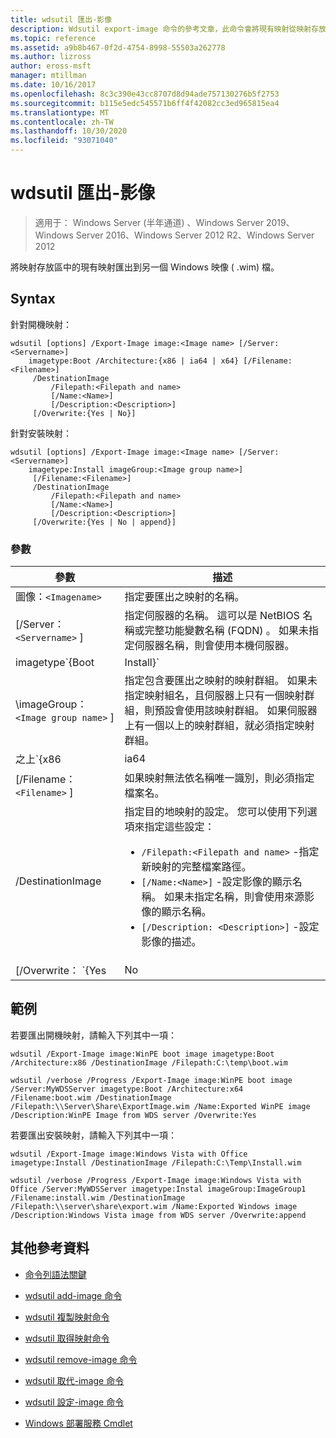```yaml
---
title: wdsutil 匯出-影像
description: Wdsutil export-image 命令的參考文章，此命令會將現有映射從映射存放區匯出至另一個 Windows 映像 ( .wim) 檔。
ms.topic: reference
ms.assetid: a9b8b467-0f2d-4754-8998-55503a262778
ms.author: lizross
author: eross-msft
manager: mtillman
ms.date: 10/16/2017
ms.openlocfilehash: 8c3c390e43cc8707d8d94ade757130276b5f2753
ms.sourcegitcommit: b115e5edc545571b6ff4f42082cc3ed965815ea4
ms.translationtype: MT
ms.contentlocale: zh-TW
ms.lasthandoff: 10/30/2020
ms.locfileid: "93071040"
---
```

# <a name="wdsutil-export-image"></a>wdsutil 匯出-影像

> 適用于： Windows Server (半年通道) 、Windows Server 2019、Windows Server 2016、Windows Server 2012 R2、Windows Server 2012

將映射存放區中的現有映射匯出到另一個 Windows 映像 ( .wim) 檔。

## <a name="syntax"></a>Syntax

針對開機映射：

```
wdsutil [options] /Export-Image image:<Image name> [/Server:<Servername>]
    imagetype:Boot /Architecture:{x86 | ia64 | x64} [/Filename:<Filename>]
     /DestinationImage
         /Filepath:<Filepath and name>
         [/Name:<Name>]
         [/Description:<Description>]
     [/Overwrite:{Yes | No}]
```

針對安裝映射：

```
wdsutil [options] /Export-Image image:<Image name> [/Server:<Servername>]
    imagetype:Install imageGroup:<Image group name>]
     [/Filename:<Filename>]
     /DestinationImage
         /Filepath:<Filepath and name>
         [/Name:<Name>]
         [/Description:<Description>]
     [/Overwrite:{Yes | No | append}]
```

### <a name="parameters"></a>參數

| 參數 | 描述 |
|--|--|
| 圖像：`<Imagename>` | 指定要匯出之映射的名稱。 |
| [/Server： `<Servername>` ] | 指定伺服器的名稱。 這可以是 NetBIOS 名稱或完整功能變數名稱 (FQDN) 。 如果未指定伺服器名稱，則會使用本機伺服器。 |
| imagetype`{Boot|Install}` | 指定要匯出的影像類型。 |
| \imageGroup： `<Image group name>` ] | 指定包含要匯出之映射的映射群組。 如果未指定映射組名，且伺服器上只有一個映射群組，則預設會使用該映射群組。 如果伺服器上有一個以上的映射群組，就必須指定映射群組。 |
| 之上`{x86|ia64|x64}` | 指定要匯出之映射的架構。 由於不同架構中的開機映射可以有相同的映射名稱，因此指定架構值可確保會傳回正確的映射。 |
| [/Filename： `<Filename>` ] | 如果映射無法依名稱唯一識別，則必須指定檔案名。 |
| /DestinationImage | 指定目的地映射的設定。 您可以使用下列選項來指定這些設定：<ul><li>`/Filepath:<Filepath and name>` -指定新映射的完整檔案路徑。</li><li>`[/Name:<Name>]` -設定影像的顯示名稱。 如果未指定名稱，則會使用來源影像的顯示名稱。</li><li>`[/Description: <Description>]` -設定影像的描述。</li></ul> |
| [/Overwrite： `{Yes|No|append}` ] | 判斷如果已有同名的現有檔案存在於/Filepath.， **/DestinationImage** 選項中指定的檔案是否會覆寫 [ **是]** 選項會覆寫現有的檔案，[ **否** ] 選項 (預設值) 如果已經有同名的檔案，則會導致錯誤發生，而且 [ **附加** ] 選項會導致產生的映射附加為現有 .wim 檔案內的新映射。 |

## <a name="examples"></a>範例

若要匯出開機映射，請輸入下列其中一項：

```
wdsutil /Export-Image image:WinPE boot image imagetype:Boot /Architecture:x86 /DestinationImage /Filepath:C:\temp\boot.wim
```

```
wdsutil /verbose /Progress /Export-Image image:WinPE boot image /Server:MyWDSServer imagetype:Boot /Architecture:x64 /Filename:boot.wim /DestinationImage /Filepath:\\Server\Share\ExportImage.wim /Name:Exported WinPE image /Description:WinPE Image from WDS server /Overwrite:Yes
```

若要匯出安裝映射，請輸入下列其中一項：

```
wdsutil /Export-Image image:Windows Vista with Office imagetype:Install /DestinationImage /Filepath:C:\Temp\Install.wim
```

```
wdsutil /verbose /Progress /Export-Image image:Windows Vista with Office /Server:MyWDSServer imagetype:Instal imageGroup:ImageGroup1 /Filename:install.wim /DestinationImage /Filepath:\\server\share\export.wim /Name:Exported Windows image /Description:Windows Vista image from WDS server /Overwrite:append
```

## <a name="additional-references"></a>其他參考資料

- [命令列語法關鍵](command-line-syntax-key.md)

- [wdsutil add-image 命令](wdsutil-add-image.md)

- [wdsutil 複製映射命令](wdsutil-copy-image.md)

- [wdsutil 取得映射命令](wdsutil-get-image.md)

- [wdsutil remove-image 命令](wdsutil-remove-image.md)

- [wdsutil 取代-image 命令](wdsutil-replace-image.md)

- [wdsutil 設定-image 命令](wdsutil-set-image.md)

- [Windows 部署服務 Cmdlet](/powershell/module/wds)